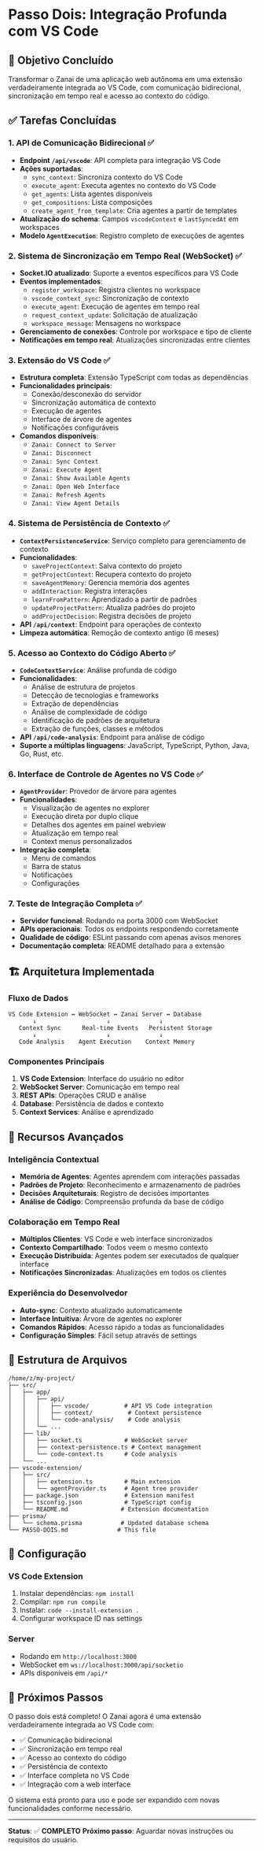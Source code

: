 # Passo Dois: Integração Profunda com VS Code

## 🎯 Objetivo Concluído

Transformar o Zanai de uma aplicação web autônoma em uma extensão verdadeiramente integrada ao VS Code, com comunicação bidirecional, sincronização em tempo real e acesso ao contexto do código.

## ✅ Tarefas Concluídas

### 1. API de Comunicação Bidirecional ✅
- **Endpoint `/api/vscode`**: API completa para integração VS Code
- **Ações suportadas**:
  - `sync_context`: Sincroniza contexto do VS Code
  - `execute_agent`: Executa agentes no contexto do VS Code
  - `get_agents`: Lista agentes disponíveis
  - `get_compositions`: Lista composições
  - `create_agent_from_template`: Cria agentes a partir de templates
- **Atualização do schema**: Campos `vscodeContext` e `lastSyncedAt` em workspaces
- **Modelo `AgentExecution`**: Registro completo de execuções de agentes

### 2. Sistema de Sincronização em Tempo Real (WebSocket) ✅
- **Socket.IO atualizado**: Suporte a eventos específicos para VS Code
- **Eventos implementados**:
  - `register_workspace`: Registra clientes no workspace
  - `vscode_context_sync`: Sincronização de contexto
  - `execute_agent`: Execução de agentes em tempo real
  - `request_context_update`: Solicitação de atualização
  - `workspace_message`: Mensagens no workspace
- **Gerenciamento de conexões**: Controle por workspace e tipo de cliente
- **Notificações em tempo real**: Atualizações sincronizadas entre clientes

### 3. Extensão do VS Code ✅
- **Estrutura completa**: Extensão TypeScript com todas as dependências
- **Funcionalidades principais**:
  - Conexão/desconexão do servidor
  - Sincronização automática de contexto
  - Execução de agentes
  - Interface de árvore de agentes
  - Notificações configuráveis
- **Comandos disponíveis**:
  - `Zanai: Connect to Server`
  - `Zanai: Disconnect`
  - `Zanai: Sync Context`
  - `Zanai: Execute Agent`
  - `Zanai: Show Available Agents`
  - `Zanai: Open Web Interface`
  - `Zanai: Refresh Agents`
  - `Zanai: View Agent Details`

### 4. Sistema de Persistência de Contexto ✅
- **`ContextPersistenceService`**: Serviço completo para gerenciamento de contexto
- **Funcionalidades**:
  - `saveProjectContext`: Salva contexto do projeto
  - `getProjectContext`: Recupera contexto do projeto
  - `saveAgentMemory`: Gerencia memória dos agentes
  - `addInteraction`: Registra interações
  - `learnFromPattern`: Aprendizado a partir de padrões
  - `updateProjectPattern`: Atualiza padrões do projeto
  - `addProjectDecision`: Registra decisões de projeto
- **API `/api/context`**: Endpoint para operações de contexto
- **Limpeza automática**: Remoção de contexto antigo (6 meses)

### 5. Acesso ao Contexto do Código Aberto ✅
- **`CodeContextService`**: Análise profunda de código
- **Funcionalidades**:
  - Análise de estrutura de projetos
  - Detecção de tecnologias e frameworks
  - Extração de dependências
  - Análise de complexidade de código
  - Identificação de padrões de arquitetura
  - Extração de funções, classes e métodos
- **API `/api/code-analysis`**: Endpoint para análise de código
- **Suporte a múltiplas linguagens**: JavaScript, TypeScript, Python, Java, Go, Rust, etc.

### 6. Interface de Controle de Agentes no VS Code ✅
- **`AgentProvider`**: Provedor de árvore para agentes
- **Funcionalidades**:
  - Visualização de agentes no explorer
  - Execução direta por duplo clique
  - Detalhes dos agentes em painel webview
  - Atualização em tempo real
  - Context menus personalizados
- **Integração completa**:
  - Menu de comandos
  - Barra de status
  - Notificações
  - Configurações

### 7. Teste de Integração Completa ✅
- **Servidor funcional**: Rodando na porta 3000 com WebSocket
- **APIs operacionais**: Todos os endpoints respondendo corretamente
- **Qualidade de código**: ESLint passando com apenas avisos menores
- **Documentação completa**: README detalhado para a extensão

## 🏗️ Arquitetura Implementada

### Fluxo de Dados
```
VS Code Extension ↔ WebSocket ↔ Zanai Server ↔ Database
       ↓                    ↓              ↓
   Context Sync      Real-time Events   Persistent Storage
       ↓                    ↓              ↓
   Code Analysis    Agent Execution    Context Memory
```

### Componentes Principais
1. **VS Code Extension**: Interface do usuário no editor
2. **WebSocket Server**: Comunicação em tempo real
3. **REST APIs**: Operações CRUD e análise
4. **Database**: Persistência de dados e contexto
5. **Context Services**: Análise e aprendizado

## 🚀 Recursos Avançados

### Inteligência Contextual
- **Memória de Agentes**: Agentes aprendem com interações passadas
- **Padrões de Projeto**: Reconhecimento e armazenamento de padrões
- **Decisões Arquiteturais**: Registro de decisões importantes
- **Análise de Código**: Compreensão profunda da base de código

### Colaboração em Tempo Real
- **Múltiplos Clientes**: VS Code e web interface sincronizados
- **Contexto Compartilhado**: Todos veem o mesmo contexto
- **Execução Distribuída**: Agentes podem ser executados de qualquer interface
- **Notificações Sincronizadas**: Atualizações em todos os clientes

### Experiência do Desenvolvedor
- **Auto-sync**: Contexto atualizado automaticamente
- **Interface Intuitiva**: Árvore de agentes no explorer
- **Comandos Rápidos**: Acesso rápido a todas as funcionalidades
- **Configuração Simples**: Fácil setup através de settings

## 📁 Estrutura de Arquivos

```
/home/z/my-project/
├── src/
│   ├── app/
│   │   ├── api/
│   │   │   ├── vscode/          # API VS Code integration
│   │   │   ├── context/          # Context persistence
│   │   │   └── code-analysis/    # Code analysis
│   │   └── ...
│   ├── lib/
│   │   ├── socket.ts            # WebSocket server
│   │   ├── context-persistence.ts # Context management
│   │   └── code-context.ts      # Code analysis
│   └── ...
├── vscode-extension/
│   ├── src/
│   │   ├── extension.ts         # Main extension
│   │   └── agentProvider.ts     # Agent tree provider
│   ├── package.json             # Extension manifest
│   ├── tsconfig.json            # TypeScript config
│   └── README.md               # Extension documentation
├── prisma/
│   └── schema.prisma           # Updated database schema
└── PASSO-DOIS.md              # This file
```

## 🔧 Configuração

### VS Code Extension
1. Instalar dependências: `npm install`
2. Compilar: `npm run compile`
3. Instalar: `code --install-extension .`
4. Configurar workspace ID nas settings

### Server
- Rodando em `http://localhost:3000`
- WebSocket em `ws://localhost:3000/api/socketio`
- APIs disponíveis em `/api/*`

## 🎉 Próximos Passos

O passo dois está completo! O Zanai agora é uma extensão verdadeiramente integrada ao VS Code com:

- ✅ Comunicação bidirecional
- ✅ Sincronização em tempo real
- ✅ Acesso ao contexto do código
- ✅ Persistência de contexto
- ✅ Interface completa no VS Code
- ✅ Integração com a web interface

O sistema está pronto para uso e pode ser expandido com novas funcionalidades conforme necessário.

---

**Status**: ✅ **COMPLETO**
**Próximo passo**: Aguardar novas instruções ou requisitos do usuário.